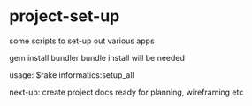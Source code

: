 project-set-up
==============

some scripts to set-up out various apps

gem install bundler 
bundle install
will be needed

usage:  $rake informatics:setup_all   

next-up:  create project docs ready for planning, wireframing etc